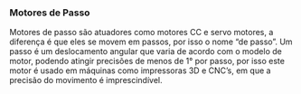 ### Motores de Passo

Motores de passo são atuadores como motores CC e servo motores, a diferença é que eles se movem em passos, por isso o nome “de passo”. Um passo é um deslocamento angular que varia de acordo com o modelo de motor, podendo atingir precisões de menos de 1° por passo, por isso este motor é usado em máquinas como impressoras 3D e CNC’s, em que a precisão do movimento é imprescindível.
